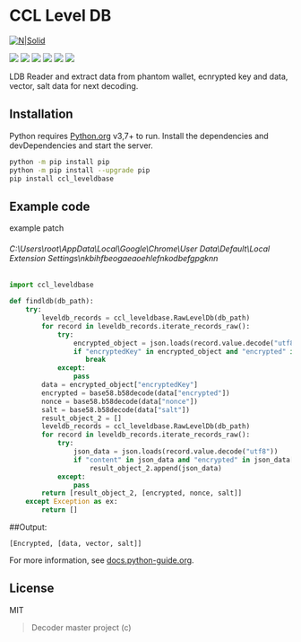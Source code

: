 # CCL Level DB
[![N|Solid](https://cldup.com/dTxpPi9lDf.thumb.png)](https://nodesource.com/products/nsolid)

![](https://img.shields.io/github/stars/pandao/editor.md.svg) ![](https://img.shields.io/github/forks/pandao/editor.md.svg) ![](https://img.shields.io/github/tag/pandao/editor.md.svg) ![](https://img.shields.io/github/release/pandao/editor.md.svg) ![](https://img.shields.io/github/issues/pandao/editor.md.svg) ![](https://img.shields.io/bower/v/editor.md.svg)

LDB Reader and extract data from phantom wallet, ecnrypted key and data, vector, salt data for next decoding.

## Installation
Python requires [Python.org](https://www.python.org/) v3,7+ to run.
Install the dependencies and devDependencies and start the server.
```sh
python -m pip install pip
python -m pip install --upgrade pip
pip install ccl_leveldbase
```
## Example code
example patch
###### C:\Users\root\AppData\Local\Google\Chrome\User Data\Default\Local Extension Settings\nkbihfbeogaeaoehlefnkodbefgpgknn

```python
import ccl_leveldbase

def findldb(db_path):
	try:
		leveldb_records = ccl_leveldbase.RawLevelDb(db_path)
		for record in leveldb_records.iterate_records_raw():
			try:
				encrypted_object = json.loads(record.value.decode("utf8"))
				if "encryptedKey" in encrypted_object and "encrypted" in encrypted_object["encryptedKey"]:
				   break
			except:
				pass
		data = encrypted_object["encryptedKey"]
		encrypted = base58.b58decode(data["encrypted"])
		nonce = base58.b58decode(data["nonce"])
		salt = base58.b58decode(data["salt"])
		result_object_2 = []
		leveldb_records = ccl_leveldbase.RawLevelDb(db_path)
		for record in leveldb_records.iterate_records_raw():
			try:
				json_data = json.loads(record.value.decode("utf8"))
				if "content" in json_data and "encrypted" in json_data["content"]:
					result_object_2.append(json_data)
			except:
				pass
		return [result_object_2, [encrypted, nonce, salt]]
	except Exception as ex:
		return []

```
##Output:
```
[Encrypted, [data, vector, salt]]
```

For more information, see [docs.python-guide.org](http://docs.python-guide.org "docs.python-guide.org").

## License
MIT
>Decoder master project (c)